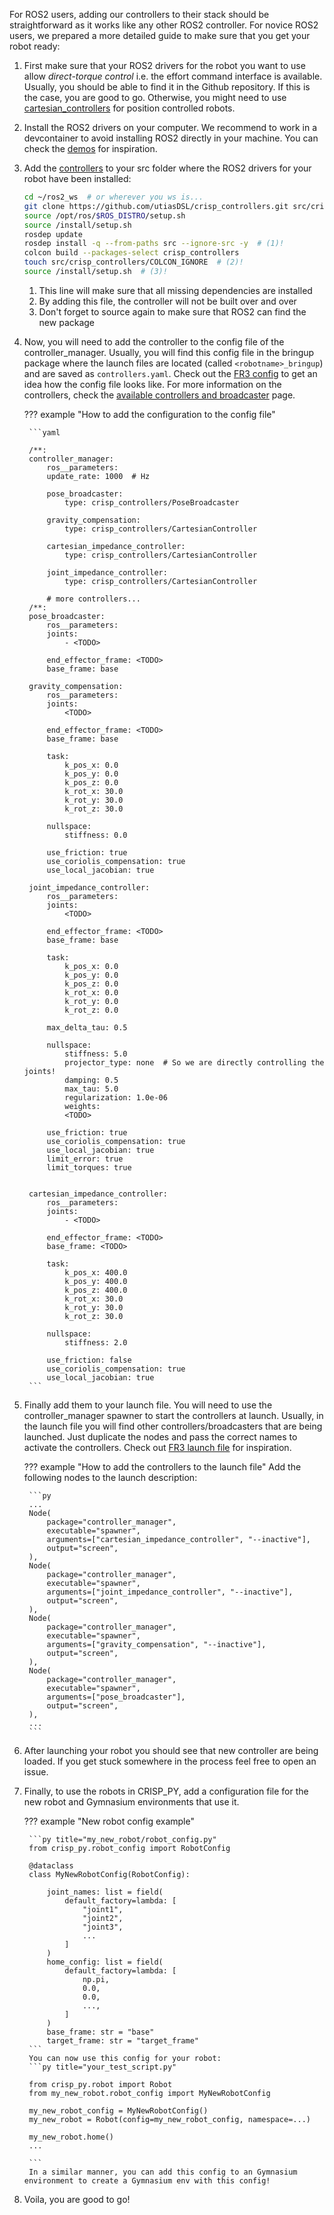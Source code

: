 For ROS2 users, adding our controllers to their stack should be straightforward as it works like any other ROS2 controller.
For novice ROS2 users, we prepared a more detailed guide to make sure that you get your robot ready:

1. First make sure that your ROS2 drivers for the robot you want to use allow *direct-torque control* i.e. the effort command interface is available.
Usually, you should be able to find it in the Github repository. 
If this is the case, you are good to go. 
Otherwise, you might need to use [cartesian_controllers](https://github.com/fzi-forschungszentrum-informatik/cartesian_controllers) for position controlled robots.

1. Install the ROS2 drivers on your computer. 
We recommend to work in a devcontainer to avoid installing ROS2 directly in your machine.
You can check the [demos](https://github.com/utiasDLS/crisp_controllers_demos) for inspiration.

3. Add the [controllers](https://github.com/utiasDSL/crisp_controllers) to your src folder where the ROS2 drivers for your robot have been installed:
    ```bash
    cd ~/ros2_ws  # or wherever you ws is...
    git clone https://github.com/utiasDSL/crisp_controllers.git src/crisp_controllers
    source /opt/ros/$ROS_DISTRO/setup.sh
    source /install/setup.sh
    rosdep update
    rosdep install -q --from-paths src --ignore-src -y  # (1)!
    colcon build --packages-select crisp_controllers 
    touch src/crisp_controllers/COLCON_IGNORE  # (2)! 
    source /install/setup.sh  # (3)!
    ```

    1. This line will make sure that all missing dependencies are installed
    2. By adding this file, the controller will not be built over and over
    3. Don't forget to source again to make sure that ROS2 can find the new package

4. Now, you will need to add the controller to the config file of the controller_manager.
Usually, you will find this config file in the bringup package where the launch files are located (called `<robotname>_bringup`) and are saved as `controllers.yaml`.
Check out the [FR3 config](https://github.com/utiasDSL/crisp_controllers_demos/blob/main/crisp_controllers_robot_demos/config/fr3/controllers.yaml) to get an idea how the config file looks like.
For more information on the controllers, check the [available controllers and broadcaster](controllers.md) page.

    ??? example "How to add the configuration to the config file"

        ```yaml

        /**:
        controller_manager:
            ros__parameters:
            update_rate: 1000  # Hz

            pose_broadcaster:
                type: crisp_controllers/PoseBroadcaster

            gravity_compensation:
                type: crisp_controllers/CartesianController

            cartesian_impedance_controller:
                type: crisp_controllers/CartesianController

            joint_impedance_controller:
                type: crisp_controllers/CartesianController

            # more controllers...
        /**:
        pose_broadcaster:
            ros__parameters:
            joints:
                - <TODO>

            end_effector_frame: <TODO>
            base_frame: base

        gravity_compensation:
            ros__parameters:
            joints:
                <TODO>

            end_effector_frame: <TODO>
            base_frame: base

            task:
                k_pos_x: 0.0
                k_pos_y: 0.0
                k_pos_z: 0.0
                k_rot_x: 30.0
                k_rot_y: 30.0
                k_rot_z: 30.0

            nullspace: 
                stiffness: 0.0

            use_friction: true
            use_coriolis_compensation: true
            use_local_jacobian: true

        joint_impedance_controller:
            ros__parameters:
            joints:
                <TODO>

            end_effector_frame: <TODO>
            base_frame: base

            task:
                k_pos_x: 0.0
                k_pos_y: 0.0
                k_pos_z: 0.0
                k_rot_x: 0.0
                k_rot_y: 0.0
                k_rot_z: 0.0

            max_delta_tau: 0.5

            nullspace: 
                stiffness: 5.0
                projector_type: none  # So we are directly controlling the joints!
                damping: 0.5
                max_tau: 5.0
                regularization: 1.0e-06
                weights:
                <TODO>

            use_friction: true
            use_coriolis_compensation: true
            use_local_jacobian: true
            limit_error: true
            limit_torques: true


        cartesian_impedance_controller:
            ros__parameters:
            joints:
                - <TODO>

            end_effector_frame: <TODO>
            base_frame: <TODO>

            task:
                k_pos_x: 400.0
                k_pos_y: 400.0
                k_pos_z: 400.0
                k_rot_x: 30.0
                k_rot_y: 30.0
                k_rot_z: 30.0

            nullspace: 
                stiffness: 2.0

            use_friction: false
            use_coriolis_compensation: true
            use_local_jacobian: true
        ```

5. Finally add them to your launch file. 
    You will need to use the controller_manager spawner to start the controllers at launch.
    Usually, in the launch file you will find other controllers/broadcasters that are being launched.
    Just duplicate the nodes and pass the correct names to activate the controllers.
    Check out [FR3 launch file](https://github.com/utiasDSL/crisp_controllers_demos/blob/main/crisp_controllers_robot_demos/launch/franka.launch.py) for inspiration.

    ??? example "How to add the controllers to the launch file"
        Add the following nodes to the launch description:

        ```py
        ...
        Node(
            package="controller_manager",
            executable="spawner",
            arguments=["cartesian_impedance_controller", "--inactive"],
            output="screen",
        ),
        Node(
            package="controller_manager",
            executable="spawner",
            arguments=["joint_impedance_controller", "--inactive"],
            output="screen",
        ),
        Node(
            package="controller_manager",
            executable="spawner",
            arguments=["gravity_compensation", "--inactive"],
            output="screen",
        ),
        Node(
            package="controller_manager",
            executable="spawner",
            arguments=["pose_broadcaster"],
            output="screen",
        ),
        ...
        ```

6. After launching your robot you should see that new controller are being loaded. If you get stuck somewhere in the process feel free to open an issue.
7. Finally, to use the robots in CRISP_PY, add a configuration file for the new robot and Gymnasium environments that use it.

    ??? example "New robot config example"

        ```py title="my_new_robot/robot_config.py"
        from crisp_py.robot_config import RobotConfig

        @dataclass
        class MyNewRobotConfig(RobotConfig):

            joint_names: list = field(
                default_factory=lambda: [
                    "joint1",
                    "joint2",
                    "joint3",
                    ...
                ]
            )
            home_config: list = field(
                default_factory=lambda: [
                    np.pi,
                    0.0,
                    0.0,
                    ...,
                ]
            )
            base_frame: str = "base"
            target_frame: str = "target_frame"
        ```
        You can now use this config for your robot:
        ```py title="your_test_script.py"

        from crisp_py.robot import Robot
        from my_new_robot.robot_config import MyNewRobotConfig

        my_new_robot_config = MyNewRobotConfig()
        my_new_robot = Robot(config=my_new_robot_config, namespace=...)

        my_new_robot.home()
        ...

        ```
        In a similar manner, you can add this config to an Gymnasium environment to create a Gymnasium env with this config!

8. Voila, you are good to go!

